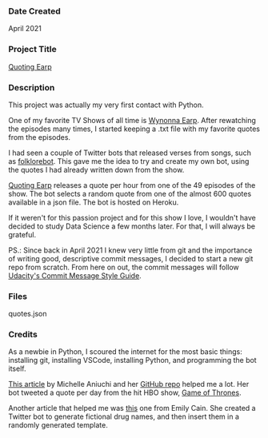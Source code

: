 ### Date Created
April 2021

### Project Title
[Quoting Earp](https://twitter.com/quotingearp)

### Description
This project was actually my very first contact with Python. 

One of my favorite TV Shows of all time is [Wynonna Earp](https://www.imdb.com/title/tt4878326/). After rewatching the episodes many times, I started keeping a .txt file with my favorite quotes from the episodes. 

I had seen a couple of Twitter bots that released verses from songs, such as [folklorebot](https://twitter.com/folklorebot). This gave me the idea to try and create my own bot, using the quotes I had already written down from the show. 

[Quoting Earp](https://twitter.com/quotingearp) releases a quote per hour from one of the 49 episodes of the show. The bot selects a random quote from one of the almost 600 quotes available in a json file. The bot is hosted on Heroku.

If it weren't for this passion project and for this show I love, I wouldn't have decided to study Data Science a few months later. For that, I will always be grateful. 

PS.: Since back in April 2021 I knew very little from git and the importance of writing good, descriptive commit messages, I decided to start a new git repo from scratch. From here on out, the commit messages will follow [Udacity's Commit Message Style Guide](https://udacity.github.io/git-styleguide/).

### Files
quotes.json

### Credits
As a newbie in Python, I scoured the internet for the most basic things: installing git, installing VSCode, installing Python, and programming the bot itself.

[This article](https://medium.datadriveninvestor.com/making-a-quote-tweeting-twitter-bot-with-python-tweepy-and-heroku-69a11cd3f47e) by Michelle Aniuchi and her [GitHub repo](https://github.com/adamichelle/tweet-quote-bot) helped me a lot. Her bot tweeted a quote per day from the hit HBO show, [Game of Thrones](https://www.imdb.com/title/tt0944947/). 

Another article that helped me was [this](https://dev.to/emcain/how-to-set-up-a-twitter-bot-with-python-and-heroku-1n39) one from Emily Cain. She created
a Twitter bot to generate fictional drug names, and then insert them in a randomly generated template.